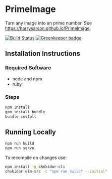 # PrimeImage

Turn any image into an prime number.
See https://harrysarson.github.io/PrimeImage.

[![Build Status](https://travis-ci.com/harrysarson/primeimage.svg?branch=master)](https://travis-ci.com/harrysarson/primeimage) [![Greenkeeper badge](https://badges.greenkeeper.io/harrysarson/primeimage.svg)](https://greenkeeper.io/)

## Installation Instructions

### Required Software

- node and npm
- ruby

### Steps

```bash
npm install
gem install bundle
bundle install
```

## Running Locally

```bash
npm run build
npm run serve
```

To recompile on changes use:

```bash
npm install -g chokidar-cli
chokidar elm-src -c "npm run build" --initial"
```